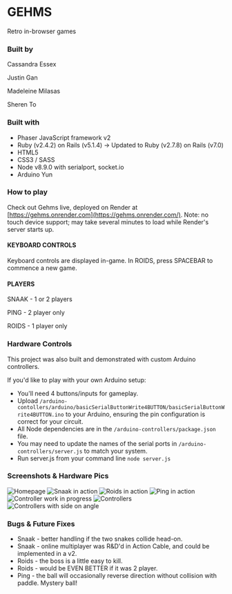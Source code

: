 # GEHMS

Retro in-browser games

### Built by

Cassandra Essex

Justin Gan

Madeleine Milasas

Sheren To

### Built with

- Phaser JavaScript framework v2
- Ruby (v2.4.2) on Rails (v5.1.4) -> Updated to Ruby (v2.7.8) on Rails (v7.0)
- HTML5
- CSS3 / SASS
- Node v8.9.0 with serialport, socket.io
- Arduino Yun

### How to play

Check out Gehms live, deployed on Render at [https://gehms.onrender.com](https://gehms.onrender.com/). Note: no touch device support; may take several minutes to load while Render's server starts up.

#### KEYBOARD CONTROLS

Keyboard controls are displayed in-game.
In ROIDS, press SPACEBAR to commence a new game.

#### PLAYERS

SNAAK - 1 or 2 players

PING - 2 player only

ROIDS - 1 player only

### Hardware Controls

This project was also built and demonstrated with custom Arduino controllers.

If you'd like to play with your own Arduino setup:
* You'll need 4 buttons/inputs for gameplay.
* Upload `/arduino-contollers/arduino/basicSerialButtonWrite4BUTTON/basicSerialButtonWrite4BUTTON.ino` to your Arduino, ensuring the pin configuration is correct for your circuit.
* All Node dependencies are in the `/arduino-controllers/package.json` file.
* You may need to update the names of the serial ports in `/arduino-controllers/server.js` to match your system.
* Run server.js from your command line
`node server.js`


### Screenshots & Hardware Pics

![Homepage](http://res.cloudinary.com/mrmy/image/upload/v1517408103/gehms-home_ebbe1g.jpg)
![Snaak in action](http://res.cloudinary.com/mrmy/image/upload/v1517407975/gehms-snaak-progress_kczey3.jpg)
![Roids in action](http://res.cloudinary.com/mrmy/image/upload/v1517408022/gehms-roids_nlqmnb.jpg)
![Ping in action](http://res.cloudinary.com/mrmy/image/upload/v1517407942/gehms-ping-progress_t50ek5.jpg)
![Controller work in progress](http://res.cloudinary.com/mrmy/image/upload/v1517408251/controllers01_avyrag.jpg)
![Controllers](http://res.cloudinary.com/mrmy/image/upload/v1517408367/controllers02_iywryk.jpg)
![Controllers with side on angle](http://res.cloudinary.com/mrmy/image/upload/v1517408385/controllers03_lym3eu.jpg)

### Bugs & Future Fixes

* Snaak - better handling if the two snakes collide head-on.
* Snaak - online multiplayer was R&D'd in Action Cable, and could be implemented in a v2.
* Roids - the boss is a little easy to kill.
* Roids - would be EVEN BETTER if it was 2 player.
* Ping - the ball will occasionally reverse direction without collision with paddle. Mystery ball!

